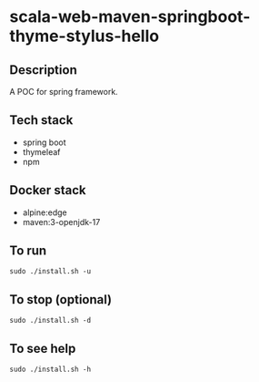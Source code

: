 # scala-web-maven-springboot-thyme-stylus-hello

## Description
A POC for spring framework.

## Tech stack
- spring boot
- thymeleaf
- npm

## Docker stack
- alpine:edge
- maven:3-openjdk-17

## To run
`sudo ./install.sh -u`

## To stop (optional)
`sudo ./install.sh -d`

## To see help
`sudo ./install.sh -h`

